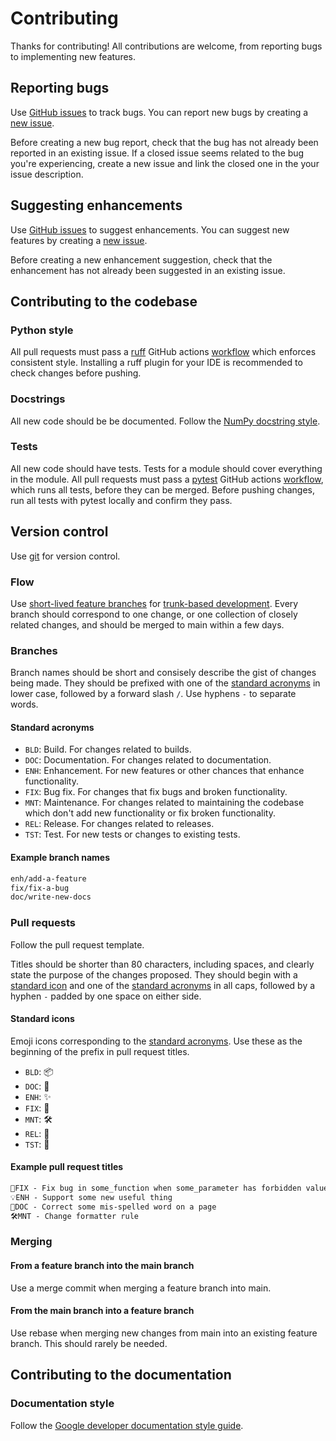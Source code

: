 # Contributing

Thanks for contributing! All contributions are welcome, from reporting bugs to implementing new features.

## Reporting bugs

Use [GitHub issues](https://github.com/garland-culbreth/network-infodemic-model/issues) to track bugs. You can report new bugs by creating a [new issue](https://github.com/garland-culbreth/network-infodemic-model/issues/new/choose).

Before creating a new bug report, check that the bug has not already been reported in an existing issue. If a closed issue seems related to the bug you're experiencing, create a new issue and link the closed one in the your issue description.

## Suggesting enhancements

Use [GitHub issues](https://github.com/garland-culbreth/network-infodemic-model/issues) to suggest enhancements. You can suggest new features by creating a [new issue](https://github.com/garland-culbreth/network-infodemic-model/issues/new/choose).

Before creating a new enhancement suggestion, check that the enhancement has not already been suggested in an existing issue.

## Contributing to the codebase

### Python style

All pull requests must pass a [ruff](https://docs.astral.sh/ruff/linter/) GitHub actions [workflow](https://github.com/garland-culbreth/network-echos/actions/workflows/ruff.yml) which enforces consistent style. Installing a ruff plugin for your IDE is recommended to check changes before pushing.

### Docstrings

All new code should be be documented. Follow the [NumPy docstring style](https://numpydoc.readthedocs.io/en/latest/format.html#docstring-standard).

### Tests

All new code should have tests. Tests for a module should cover everything in the module. All pull requests must pass a [pytest](https://docs.pytest.org/en/stable/) GitHub actions [workflow](https://github.com/garland-culbreth/network-echos/actions/workflows/pytest.yml), which runs all tests, before they can be merged. Before pushing changes, run all tests with pytest locally and confirm they pass.

## Version control

Use [git](https://git-scm.com/) for version control.

### Flow

Use [short-lived feature branches](https://trunkbaseddevelopment.com/short-lived-feature-branches/) for [trunk-based development](https://trunkbaseddevelopment.com/). Every branch should correspond to one change, or one collection of closely related changes, and should be merged to main within a few days.

### Branches

Branch names should be short and consisely describe the gist of changes being made. They should be prefixed with one of the [standard acronyms](#standard-acronyms) in lower case, followed by a forward slash `/`. Use hyphens `-` to separate words.

#### Standard acronyms

- `BLD`: Build. For changes related to builds.
- `DOC`: Documentation. For changes related to documentation.
- `ENH`: Enhancement. For new features or other chances that enhance functionality.
- `FIX`: Bug fix. For changes that fix bugs and broken functionality.
- `MNT`: Maintenance. For changes related to maintaining the codebase which don't add new functionality or fix broken functionality.
- `REL`: Release. For changes related to releases.
- `TST`: Test. For new tests or changes to existing tests.

#### Example branch names

```txt
enh/add-a-feature
fix/fix-a-bug
doc/write-new-docs
```

### Pull requests

Follow the pull request template.

Titles should be shorter than 80 characters, including spaces, and clearly state the purpose of the changes proposed. They should begin with a [standard icon](#standard-icons) and one of the [standard acronyms](#standard-acronyms) in all caps, followed by a hyphen ` - ` padded by one space on either side.

#### Standard icons

Emoji icons corresponding to the [standard acronyms](#standard-acronyms). Use these as the beginning of the prefix in pull request titles.

- `BLD`: 📦
- `DOC`: 📝
- `ENH`: ✨
- `FIX`: 🐞
- `MNT`: 🛠️
- `REL`: 🚀
- `TST`: 🧪

#### Example pull request titles

```txt
🧯FIX - Fix bug in some_function when some_parameter has forbidden value
💡ENH - Support some new useful thing
📝DOC - Correct some mis-spelled word on a page
🛠️MNT - Change formatter rule
```

### Merging

#### From a feature branch into the main branch

Use a merge commit when merging a feature branch into main.

#### From the main branch into a feature branch

Use rebase when merging new changes from main into an existing feature branch. This should rarely be needed.

## Contributing to the documentation

### Documentation style

Follow the [Google developer documentation style guide](https://developers.google.com/style/highlights).
